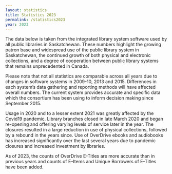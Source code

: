 ```yaml
---
layout: statistics
title: Statistics 2023
permalink: /statistics2023
year: 2023
---
```

The data below is taken from the integrated library system software used by all public libraries in Saskatchewan. These numbers highlight the growing patron base and widespread use of the public library system in Saskatchewan, the continued growth of both physical and electronic collections, and a degree of cooperation between public library systems that remains unprecedented in Canada.

Please note that not all statistics are comparable across all years due to changes in software systems in 2009-10, 2013 and 2015. Differences in each system’s data gathering and reporting methods will have affected overall numbers. The current system provides accurate and specific data which the consortium has been using to inform decision making since September 2015.

Usage in 2020 and to a lesser extent 2021 was greatly affected by the Covid19 pandemic. Library branches closed in late March 2020 and began re-opening and offering varying levels of service later in the year. The closures resulted in a large reduction in use of physical collections, followed by a rebound in the years since. Use of OverDrive ebooks and audiobooks has increased significantly over the last several years due to pandemic closures and increased investment by libraries.

As of 2023, the counts of OverDrive E-Titles are more accurate than in previous years and counts of E-Items and Unique Borrowers of E-Titles have been added.
